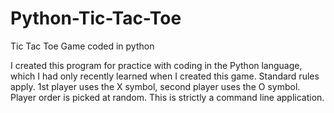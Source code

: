 # Python-Tic-Tac-Toe
Tic Tac Toe Game coded in python

I created this program for practice with coding in the Python language, which I had only recently learned when I created this game. Standard rules apply. 1st player uses the X symbol, second player uses the O symbol. Player order is picked at random. This is strictly a command line application.
